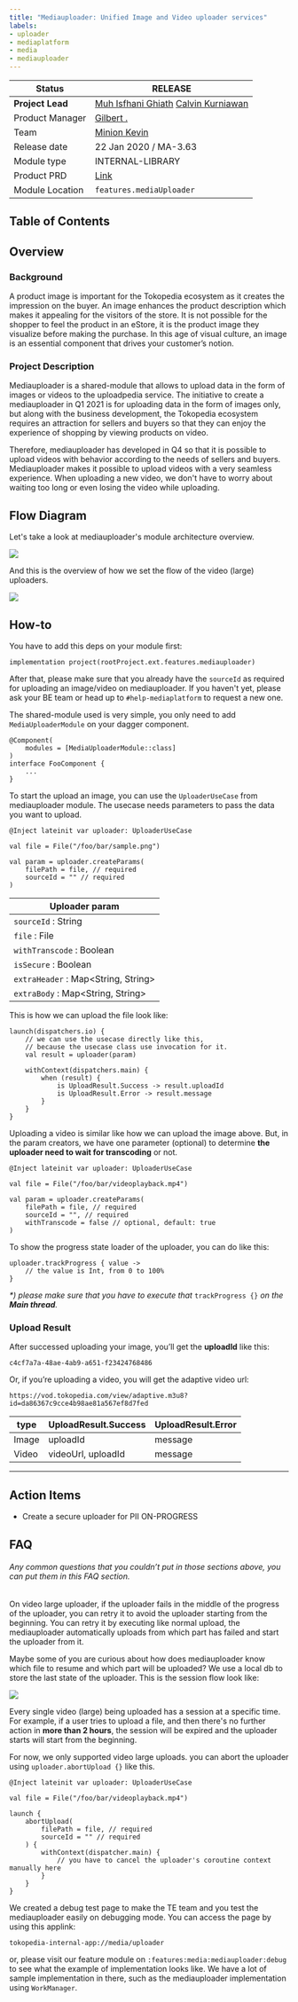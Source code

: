 ```yaml
---
title: "Mediauploader: Unified Image and Video uploader services"
labels:
- uploader
- mediaplatform
- media
- mediauploader
---
```


<!--left header table-->
| **Status** | <!--start status:GREEN-->RELEASE<!--end status--> |
| --- | --- |
| **Project Lead** | [Muh Isfhani Ghiath](https://tokopedia.atlassian.net/wiki/people/5c5b988f0551865e5bc7986c?ref=confluence) [Calvin Kurniawan](https://tokopedia.atlassian.net/wiki/people/5c6beecd9170244d98d7d0c4?ref=confluence)  |
| Product Manager | [Gilbert .](https://tokopedia.atlassian.net/wiki/people/612c2c400f8ff40068adbfae?ref=confluence)  |
| Team | [Minion Kevin](https://tokopedia.atlassian.net/people/team/153506bb-d29a-494d-8c56-5ebcc53c2dc7)  |
| Release date | 22 Jan 2020 / <!--start status:GREY-->MA-3.63<!--end status-->  |
| Module type | <!--start status:PURPLE-->INTERNAL-LIBRARY<!--end status-->  |
| Product PRD | [Link](/wiki/spaces/CO/pages/702507056/PRD+-+Uploadpedia) |
| Module Location | `features.mediaUploader` | `features/media/mediauploader` |

## Table of Contents

<!--toc-->

## Overview

### Background

A product image is important for the Tokopedia ecosystem as it creates the impression on the buyer. An image enhances the product description which makes it appealing for the visitors of the store. It is not possible for the shopper to feel the product in an eStore, it is the product image they visualize before making the purchase. In this age of visual culture, an image is an essential component that drives your customer’s notion.

### Project Description

Mediauploader is a shared-module that allows to upload data in the form of images or videos to the uploadpedia service. The initiative to create a mediauploader in Q1 2021 is for uploading data in the form of images only, but along with the business development, the Tokopedia ecosystem requires an attraction for sellers and buyers so that they can enjoy the experience of shopping by viewing products on video.

Therefore, mediauploader has developed in Q4 so that it is possible to upload videos with behavior according to the needs of sellers and buyers. Mediauploader makes it possible to upload videos with a very seamless experience. When uploading a new video, we don't have to worry about waiting too long or even losing the video while uploading.

## Flow Diagram

Let's take a look at mediauploader's module architecture overview.

![](http://docs-android.tokopedia.net/images/docs/features/Untitled%20Diagram.drawio%20%281%29.png)

And this is the overview of how we set the flow of the video (large) uploaders.

![](http://docs-android.tokopedia.net/images/docs/features/image-20211207-014024.png)

## How-to

You have to add this deps on your module first:



```
implementation project(rootProject.ext.features.mediauploader)
```

After that, please make sure that you already have the `sourceId` as required for uploading an image/video on mediauploader. If you haven't yet, please ask your BE team or head up to `#help-mediaplatform` to request a new one.

The shared-module used is very simple, you only need to add `MediaUploaderModule` on your dagger component.



```
@Component(
	modules = [MediaUploaderModule::class]
)
interface FooComponent {
	...
}
```

To start the upload an image, you can use the `UploaderUseCase` from mediauploader module. The usecase needs parameters to pass the data you want to upload.



```
@Inject lateinit var uploader: UploaderUseCase

val file = File("/foo/bar/sample.png")

val param = uploader.createParams(
	filePath = file, // required
	sourceId = "" // required
)
```



| Uploader param |
| --- |
| `sourceId` : String | sourceId for define policy request (if you don't have please request to media team) |
| `file` : File | file that will be uploaded |
| `withTranscode` : Boolean | flag to enable transcode feature |
| `isSecure` : Boolean | flag to decide this upload is secure / public (secure will get policy from diff GQL with public even with same `sourceId`) |
| `extraHeader` : Map<String, String> | Map of field & value for extra header field if needed, let empty if you didn’t need to provide extra header |
| `extraBody` : Map<String, String> | Map of field & value for extra body field if needed, let empty if you didn’t need to provide extra body |

This is how we can upload the file look like:



```
launch(dispatchers.io) {
	// we can use the usecase directly like this,
	// because the usecase class use invocation for it.
	val result = uploader(param)

	withContext(dispatchers.main) {
		when (result) {
			is UploadResult.Success -> result.uploadId
			is UploadResult.Error -> result.message
		}
	}
}
```

Uploading a video is similar like how we can upload the image above. But, in the param creators, we have one parameter (optional) to determine **the uploader need to wait for transcoding** or not.



```
@Inject lateinit var uploader: UploaderUseCase

val file = File("/foo/bar/videoplayback.mp4")

val param = uploader.createParams(
	filePath = file, // required
	sourceId = "", // required
	withTranscode = false // optional, default: true
)
```

To show the progress state loader of the uploader, you can do like this:



```
uploader.trackProgress { value ->
	// the value is Int, from 0 to 100%
}
```

*\*) please make sure that you have to execute that* `trackProgress {}` *on the **Main thread**.*

### Upload Result

After successed uploading your image, you’ll get the **uploadId** like this:

`c4cf7a7a-48ae-4ab9-a651-f23424768486`

Or, if you’re uploading a video, you will get the adaptive video url:

`https://vod.tokopedia.com/view/adaptive.m3u8?id=da86367c9cce4b98ae81a567ef8d7fed`



| **type** | **UploadResult.Success** | **UploadResult.Error** |
| --- | --- | --- |
| Image | uploadId | message |
| Video | videoUrl, uploadId | message |



---

## Action Items

- Create a secure uploader for PII <!--start status:BLUE-->ON-PROGRESS<!--end status-->

## FAQ

###### *Any common questions that you couldn’t put in those sections above, you can put them in this FAQ section.*

<!--start expand:Retry video upload?-->
On video large uploader, if the uploader fails in the middle of the progress of the uploader, you can retry it to avoid the uploader starting from the beginning. You can retry it by executing like normal upload, the mediauploader automatically uploads from which part has failed and start the uploader from it.

Maybe some of you are curious about how does mediauploader know which file to resume and which part will be uploaded? We use a local db to store the last state of the uploader. This is the session flow look like:

![](http://docs-android.tokopedia.net/images/docs/features/Untitled%20Diagram.drawio%20%282%29.png)
<!--end expand-->

<!--start expand:Session Expired-->
Every single video (large) being uploaded has a session at a specific time. For example, if a user tries to upload a file, and then there's no further action in **more than 2 hours**, the session will be expired and the uploader starts will start from the beginning.
<!--end expand-->

<!--start expand:Manual abort a media upload process-->
For now, we only supported video large uploads. you can abort the uploader using `uploader.abortUpload {}` like this.



```
@Inject lateinit var uploader: UploaderUseCase

val file = File("/foo/bar/videoplayback.mp4")

launch {
	abortUpload(
		filePath = file, // required
		sourceId = "" // required
	) {
		withContext(dispatcher.main) {
			// you have to cancel the uploader's coroutine context manually here
		}
	}
}
```
<!--end expand-->

<!--start expand:Debug page for testing-->
We created a debug test page to make the TE team and you test the mediauploader easily on debugging mode. You can access the page by using this applink:

`tokopedia-internal-app://media/uploader`

or, please visit our feature module on `:features:media:mediauploader:debug` to see what the example of implementation looks like. We have a lot of sample implementation in there, such as the mediauploader implementation using `WorkManager`.
<!--end expand-->


